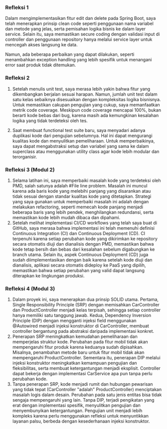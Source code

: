 ### Refleksi 1
Dalam mengimplementasikan fitur edit dan delete pada Spring Boot, saya telah menerapkan prinsip clean code seperti penggunaan nama variabel dan metode yang jelas, serta pemisahan logika bisnis ke dalam layer service. Selain itu, saya memastikan secure coding dengan validasi input di controller dan penggunaan repository hanya melalui service layer untuk mencegah akses langsung ke data.

Namun, ada beberapa perbaikan yang dapat dilakukan, seperti menambahkan exception handling yang lebih spesifik untuk menangani error saat produk tidak ditemukan.

### Refleksi 2
1. Setelah menulis unit test, saya merasa lebih yakin bahwa fitur yang dikembangkan berjalan sesuai harapan. Namun, jumlah unit test dalam satu kelas sebaiknya disesuaikan dengan kompleksitas logika bisnisnya. Untuk memastikan cakupan pengujian yang cukup, saya memanfaatkan metrik code coverage. Meskipun code coverage mencapai 100%, bukan berarti kode bebas dari bug, karena masih ada kemungkinan kesalahan logika yang tidak terdeteksi oleh tes.

2. Saat membuat functional test suite baru, saya menyadari adanya duplikasi kode dari pengujian sebelumnya. Hal ini dapat mengurangi kualitas kode dan menyulitkan pemeliharaan. Untuk memperbaikinya, saya dapat mengabstraksi setup dan variabel yang sama ke dalam superclass atau menggunakan utility class agar kode lebih modular dan terorganisir.

### Refleksi 3 (Modul 2)
1. Selama latihan ini, saya memperbaiki masalah kode yang terdeteksi oleh PMD, salah satunya adalah #File line problem. Masalah ini muncul karena ada baris kode yang melebihi panjang yang disarankan atau tidak sesuai dengan standar kualitas kode yang ditetapkan. Strategi yang saya gunakan untuk memperbaiki masalah ini adalah dengan melakukan refactoring, seperti memecah kode panjang menjadi beberapa baris yang lebih pendek, menghilangkan redundansi, serta memastikan kode lebih mudah dibaca dan dipahami.
2. Setelah melihat implementasi CI/CD workflows yang telah saya buat di GitHub, saya merasa bahwa implementasi ini telah memenuhi definisi Continuous Integration (CI) dan Continuous Deployment (CD). CI terpenuhi karena setiap perubahan kode yang dikirimkan ke repository secara otomatis diuji dan dianalisis dengan PMD, memastikan bahwa kode tetap bersih dan bebas dari kesalahan sebelum digabungkan ke branch utama. Selain itu, aspek Continuous Deployment (CD) juga sudah diimplementasikan dengan baik karena setelah kode diuji dan dianalisis, aplikasi secara otomatis dideploy ke PaaS yang dipilih, memastikan bahwa setiap perubahan yang valid dapat langsung diterapkan ke lingkungan produksi.

### Refleksi 4 (Modul 3)
1. Dalam proyek ini, saya menerapkan dua prinsip SOLID utama. Pertama, Single Responsibility Principle (SRP) dengan memisahkan CarController dan ProductController menjadi kelas terpisah, sehingga setiap controller hanya memiliki satu tanggung jawab. Kedua, Dependency Inversion Principle (DIP) dengan mengganti injeksi field menggunakan @Autowired menjadi injeksi konstruktor di CarController, membuat controller bergantung pada abstraksi daripada implementasi konkret.
2. Penerapan SRP meningkatkan kemudahan pemeliharaan dan memperjelas struktur kode. Perubahan pada fitur mobil tidak akan mempengaruhi fitur produk karena keduanya sudah dipisahkan. Misalnya, penambahan metode baru untuk fitur mobil tidak akan mempengaruhi ProductController. Sementara itu, penerapan DIP melalui injeksi konstruktor meningkatkan kemampuan pengujian dan fleksibilitas, serta membuat ketergantungan menjadi eksplisit. Controller dapat bekerja dengan implementasi CarService apa pun tanpa perlu perubahan kode.
3. Tanpa penerapan SRP, kode menjadi rumit dan hubungan pewarisan yang tidak tepat (CarController "adalah" ProductController) menciptakan masalah logis dalam desain. Perubahan pada satu jenis entitas bisa tidak sengaja mempengaruhi yang lain. Tanpa DIP, terjadi pengikatan yang erat dengan implementasi spesifik, menyulitkan pengujian dan menyembunyikan ketergantungan. Pengujian unit menjadi lebih kompleks karena perlu menggunakan refleksi untuk menyuntikkan layanan palsu, berbeda dengan kesederhanaan injeksi konstruktor.